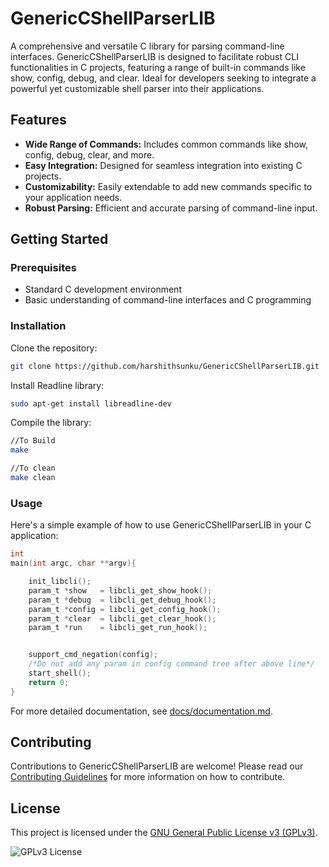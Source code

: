 # GenericCShellParserLIB

A comprehensive and versatile C library for parsing command-line interfaces. GenericCShellParserLIB is designed to facilitate robust CLI functionalities in C projects, featuring a range of built-in commands like show, config, debug, and clear. Ideal for developers seeking to integrate a powerful yet customizable shell parser into their applications.

## Features

- **Wide Range of Commands:** Includes common commands like show, config, debug, clear, and more.
- **Easy Integration:** Designed for seamless integration into existing C projects.
- **Customizability:** Easily extendable to add new commands specific to your application needs.
- **Robust Parsing:** Efficient and accurate parsing of command-line input.

## Getting Started

### Prerequisites

- Standard C development environment
- Basic understanding of command-line interfaces and C programming

### Installation

Clone the repository:

```bash
git clone https://github.com/harshithsunku/GenericCShellParserLIB.git
```
Install Readline library:
```bash
sudo apt-get install libreadline-dev
```

Compile the library:

```bash
//To Build
make

//To clean
make clean
```
### Usage

Here's a simple example of how to use GenericCShellParserLIB in your C application:

```c
int
main(int argc, char **argv){

    init_libcli();
    param_t *show   = libcli_get_show_hook();
    param_t *debug  = libcli_get_debug_hook();
    param_t *config = libcli_get_config_hook();
    param_t *clear  = libcli_get_clear_hook();
    param_t *run    = libcli_get_run_hook();


    support_cmd_negation(config);
    /*Do not add any param in config command tree after above line*/
    start_shell();
    return 0;
}

```
For more detailed documentation, see [docs/documentation.md](docs/documentation.md).

## Contributing

Contributions to GenericCShellParserLIB are welcome! Please read our [Contributing Guidelines](CONTRIBUTING.md) for more information on how to contribute.

## License

This project is licensed under the [GNU General Public License v3 (GPLv3)](LICENSE).


![GPLv3 License](https://img.shields.io/badge/License-GPLv3-blue.svg)




